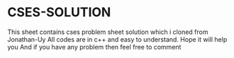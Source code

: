 # CSES-SOLUTION
This sheet contains cses problem sheet solution which i cloned from Jonathan-Uy
All codes are in c++ and easy to understand.
Hope it will help you 
And if you have any problem then feel free to comment
